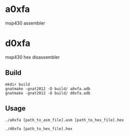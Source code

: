 # a0xfa
msp430 assembler
# d0xfa
msp430 hex disassembler

## Build
```
mkdir build
gnatmake -gnat2012 -D build/ a0xfa.adb
gnatmake -gnat2012 -D build/ d0xfa.adb
```

## Usage
```
./a0xfa [path_to_asm_file].asm [path_to_hex_file].hex

./d0xfa [path_to_hex_file].hex
```
